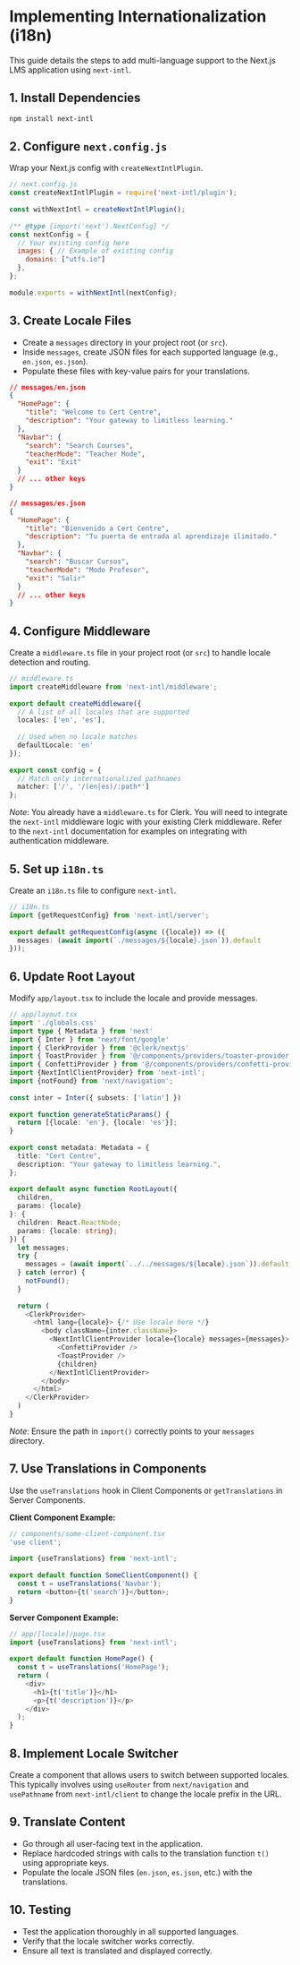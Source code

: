 # Implementing Internationalization (i18n)

This guide details the steps to add multi-language support to the Next.js LMS application using `next-intl`.

## 1. Install Dependencies

```bash
npm install next-intl
```

## 2. Configure `next.config.js`

Wrap your Next.js config with `createNextIntlPlugin`.

```javascript
// next.config.js
const createNextIntlPlugin = require('next-intl/plugin');
 
const withNextIntl = createNextIntlPlugin();
 
/** @type {import('next').NextConfig} */
const nextConfig = {
  // Your existing config here
  images: { // Example of existing config
    domains: ["utfs.io"]
  },
};
 
module.exports = withNextIntl(nextConfig);
```

## 3. Create Locale Files

- Create a `messages` directory in your project root (or `src`).
- Inside `messages`, create JSON files for each supported language (e.g., `en.json`, `es.json`).
- Populate these files with key-value pairs for your translations.

```json
// messages/en.json
{
  "HomePage": {
    "title": "Welcome to Cert Centre",
    "description": "Your gateway to limitless learning."
  },
  "Navbar": {
    "search": "Search Courses",
    "teacherMode": "Teacher Mode",
    "exit": "Exit"
  }
  // ... other keys
}
```

```json
// messages/es.json
{
  "HomePage": {
    "title": "Bienvenido a Cert Centre",
    "description": "Tu puerta de entrada al aprendizaje ilimitado."
  },
  "Navbar": {
    "search": "Buscar Cursos",
    "teacherMode": "Modo Profesor",
    "exit": "Salir"
  }
  // ... other keys
}
```

## 4. Configure Middleware

Create a `middleware.ts` file in your project root (or `src`) to handle locale detection and routing.

```typescript
// middleware.ts
import createMiddleware from 'next-intl/middleware';
 
export default createMiddleware({
  // A list of all locales that are supported
  locales: ['en', 'es'],
 
  // Used when no locale matches
  defaultLocale: 'en'
});
 
export const config = {
  // Match only internationalized pathnames
  matcher: ['/', '/(en|es)/:path*']
};
```

*Note*: You already have a `middleware.ts` for Clerk. You will need to integrate the `next-intl` middleware logic with your existing Clerk middleware. Refer to the `next-intl` documentation for examples on integrating with authentication middleware.

## 5. Set up `i18n.ts`

Create an `i18n.ts` file to configure `next-intl`.

```typescript
// i18n.ts
import {getRequestConfig} from 'next-intl/server';
 
export default getRequestConfig(async ({locale}) => ({
  messages: (await import(`./messages/${locale}.json`)).default
}));
```

## 6. Update Root Layout

Modify `app/layout.tsx` to include the locale and provide messages.

```typescript
// app/layout.tsx
import './globals.css'
import type { Metadata } from 'next'
import { Inter } from 'next/font/google'
import { ClerkProvider } from '@clerk/nextjs'
import { ToastProvider } from '@/components/providers/toaster-provider'
import { ConfettiProvider } from '@/components/providers/confetti-provider'
import {NextIntlClientProvider} from 'next-intl';
import {notFound} from 'next/navigation';
 
const inter = Inter({ subsets: ['latin'] })
 
export function generateStaticParams() {
  return [{locale: 'en'}, {locale: 'es'}];
}
 
export const metadata: Metadata = {
  title: "Cert Centre",
  description: "Your gateway to limitless learning.",
};
 
export default async function RootLayout({
  children,
  params: {locale}
}: {
  children: React.ReactNode;
  params: {locale: string};
}) {
  let messages;
  try {
    messages = (await import(`../../messages/${locale}.json`)).default;
  } catch (error) {
    notFound();
  }
 
  return (
    <ClerkProvider>
      <html lang={locale}> {/* Use locale here */}
        <body className={inter.className}>
          <NextIntlClientProvider locale={locale} messages={messages}>
            <ConfettiProvider />
            <ToastProvider />
            {children}
          </NextIntlClientProvider>
        </body>
      </html>
    </ClerkProvider>
  )
}
```

*Note*: Ensure the path in `import()` correctly points to your `messages` directory.

## 7. Use Translations in Components

Use the `useTranslations` hook in Client Components or `getTranslations` in Server Components.

**Client Component Example:**

```typescript
// components/some-client-component.tsx
'use client';
 
import {useTranslations} from 'next-intl';
 
export default function SomeClientComponent() {
  const t = useTranslations('Navbar');
  return <button>{t('search')}</button>;
}
```

**Server Component Example:**

```typescript
// app/[locale]/page.tsx
import {useTranslations} from 'next-intl';
 
export default function HomePage() {
  const t = useTranslations('HomePage');
  return (
    <div>
      <h1>{t('title')}</h1>
      <p>{t('description')}</p>
    </div>
  );
}
```

## 8. Implement Locale Switcher

Create a component that allows users to switch between supported locales. This typically involves using `useRouter` from `next/navigation` and `usePathname` from `next-intl/client` to change the locale prefix in the URL.

## 9. Translate Content

- Go through all user-facing text in the application.
- Replace hardcoded strings with calls to the translation function `t()` using appropriate keys.
- Populate the locale JSON files (`en.json`, `es.json`, etc.) with the translations.

## 10. Testing

- Test the application thoroughly in all supported languages.
- Verify that the locale switcher works correctly.
- Ensure all text is translated and displayed correctly. 